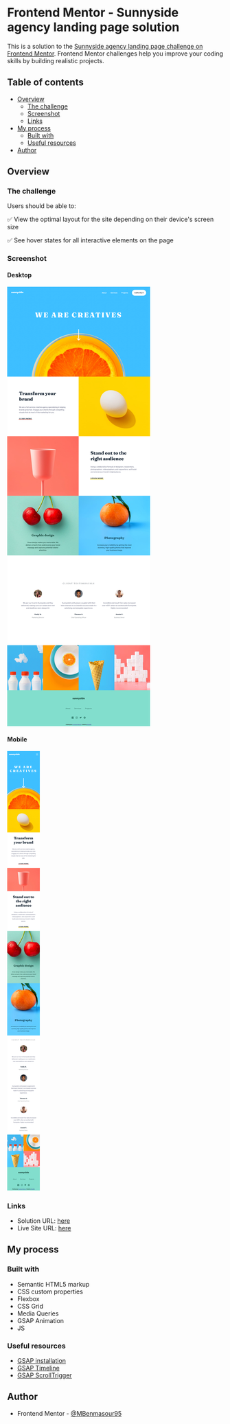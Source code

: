 # Frontend Mentor - Sunnyside agency landing page solution

This is a solution to the [Sunnyside agency landing page challenge on Frontend Mentor](https://www.frontendmentor.io/challenges/sunnyside-agency-landing-page-7yVs3B6ef). Frontend Mentor challenges help you improve your coding skills by building realistic projects.

## Table of contents

- [Overview](#overview)
  - [The challenge](#the-challenge)
  - [Screenshot](#screenshot)
  - [Links](#links)
- [My process](#my-process)
  - [Built with](#built-with)
  - [Useful resources](#useful-resources)
- [Author](#author)

## Overview

### The challenge

Users should be able to:

:white_check_mark: View the optimal layout for the site depending on their device's screen size

:white_check_mark: See hover states for all interactive elements on the page

### Screenshot

#### Desktop

![desktop](./screenshots/desktop.png)

#### Mobile

![mobile](./screenshots/mobile.png)

### Links

- Solution URL: [here](https://your-solution-url.com)
- Live Site URL: [here](https://mbenmasour95.github.io/Sunnyside-agency-landing-page/)

## My process

### Built with

- Semantic HTML5 markup
- CSS custom properties
- Flexbox
- CSS Grid
- Media Queries
- GSAP Animation
- JS

### Useful resources

- [GSAP installation](https://greensock.com/docs/v3/Installation)
- [GSAP Timeline](https://greensock.com/docs/v3/GSAP/Timeline)
- [GSAP ScrollTrigger](https://greensock.com/docs/v3/Plugins/ScrollTrigger)

## Author

- Frontend Mentor - [@MBenmasour95](https://www.frontendmentor.io/profile/MBenmasour95)
